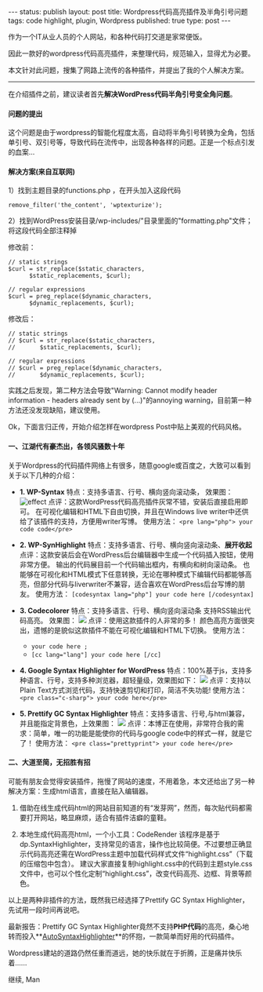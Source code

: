 <meta http-equiv="content-type" content="text/html; charset=UTF-8">
--- 
status: publish 
layout: post 
title: Wordpress代码高亮插件及半角引号问题
tags: code highlight, plugin, Wordpress 
published: true 
type: post 
--- 

作为一个IT从业人员的个人网站，和各种代码打交道是家常便饭。

因此一款好的wordpress代码高亮插件，来整理代码，规范输入，显得尤为必要。

本文针对此问题，搜集了网路上流传的各种插件，并提出了我的个人解决方案。 

* * * * *


在介绍插件之前，建议读者首先**解决WordPress代码半角引号变全角问题**。

#### 问题的提出

这个问题是由于wordpress的智能化程度太高，自动将半角引号转换为全角，包括单引号、双引号等，导致代码在流传中，出现各种各样的问题。正是一个标点引发的血案...

#### 解决方案(来自互联网)

1）找到主题目录的functions.php ，在开头加入这段代码

    remove_filter('the_content', 'wptexturize');

2）找到WordPress安装目录/wp-includes/"目录里面的"formatting.php"文件；将这段代码全部注释掉

修改前：

    // static strings
    $curl = str_replace($static_characters,
          $static_replacements, $curl);

    // regular expressions
    $curl = preg_replace($dynamic_characters,
          $dynamic_replacements, $curl);

修改后：

    // static strings
    // $curl = str_replace($static_characters,
    //       $static_replacements, $curl);

    // regular expressions
    // $curl = preg_replace($dynamic_characters,
    //       $dynamic_replacements, $curl);

实践之后发现，第二种方法会导致"Warning: Cannot modify header information - headers already sent by (...)"的annoying warning，目前第一种方法还没发现缺陷，建议使用。 

Ok，下面言归正传，开始介绍怎样在wordpress Post中贴上美观的代码风格。

#### 一、江湖代有豪杰出，各领风骚数十年

关于Wordpress的代码插件网络上有很多，随意google或百度之，大致可以看到关于以下几种的介绍：

- **1. WP-Syntax** 
特点：支持多语言、行号、横向竖向滚动条， 
效果图：
![effect](http://s.wordpress.org/extend/plugins/wp-syntax/screenshot-2.png?r=422729)
点评：这款WordPress代码高亮插件灰常不错，安装后直接启用即可。
在可视化编辑和HTML下自由切换，并且在Windows live
writer中还供给了该插件的支持，方便用writer写博。
使用方法： 
    `<pre lang="php"> your code code</pre>`

- **2. WP-SynHighlight** 
特点：支持多语言、行号、横向竖向滚动条、**展开收起**
点评：这款安装后会在WordPress后台编辑器中生成一个代码插入按钮，使用非常方便。
输出的代码展目前一个代码输出框内，有横向和树向滚动条。
也能够在可视化和HTML模式下任意转换，无论在哪种模式下编辑代码都能够高亮，但部分代码与liverwriter不兼容，适合喜欢在WordPress后台写博的朋友。
使用方法：
    `[codesyntax lang="php"] your code here [/codesyntax]`

- **3. Codecolorer** 
特点：支持多语言、行号、横向竖向滚动条 支持RSS输出代码高亮。 
效果图：
![](http://s.wordpress.org/extend/plugins/codecolorer/screenshot-2.png?r=422729)
点评：使用这款插件的人非常的多！
颜色高亮方面很突出，遗憾的是貌似这款插件不能在可视化编辑和HTML下切换。 
使用方法：
    - `your code here ;`
    - `[cc lang="lang"] your code here [/cc]`

- **4. Google Syntax Highlighter for WordPress**
特点：100%基于js，支持多种语言、行号，支持多种浏览器，超轻量级，效果图如下：
![](http://s.wordpress.org/extend/plugins/google-syntax-highlighter/screenshot-1.png?r=422723) 
点评：支持以 Plain Text方式浏览代码，支持快速剪切和打印，简洁不失功能! 
使用方法： 
    `<pre class="c-sharp"> your code here</pre>`

- **5. Prettify GC Syntax Highlighter** 
特点：支持多语言、行号,与html兼容，并且能指定背景色，上效果图：
![](http://s.wordpress.org/extend/plugins/prettify-gc-syntax-highlighter/screenshot-1.png?r=422729)
点评：本博正在使用，非常符合我的需求：简单，唯一的功能是能使你的代码与google code中的样式一样，就是它了！
使用方法： 
    `<pre class="prettyprint"> your code here</pre>`

#### 二、大道至简，无招胜有招

可能有朋友会觉得安装插件，拖慢了网站的速度，不用着急，本文还给出了另一种解决方案：生成html语言，直接在贴入编辑器。 
1. 借助在线生成代码html的网站目前知道的有“发芽网”，然而，每次贴代码都需要打开网站，略显麻烦，适合有插件洁癖的童鞋。

2. 本地生成代码高亮html，一个小工具：CodeRender
    该程序是基于dp.SyntaxHighlighter，支持常见的语言，操作也比较简便。不过要想正确显示代码高亮还需在WordPress主题中加载代码样式文件“highlight.css”（下载的压缩包中包含）。
    建议大家直接复制highlight.css中的代码到主题style.css文件中，也可以个性化定制“highlight.css”，改变代码高亮、边框、背景等颜色。

以上是两种非插件的方法，既然我已经选择了Prettify GC Syntax Highlighter，先试用一段时间再说吧。 

最新报告：Prettify GC Syntax Highlighter竟然不支持**PHP代码**的高亮，桑心地转而投入**[AutoSyntaxHighlighter](http://wordpress.org/extend/plugins/auto-syntaxhighlighter/)**的怀抱，一款简单而好用的代码插件。


Wordpress建站的道路仍然任重而道远，她的快乐就在于折腾，正是痛并快乐着......

继续, Man

